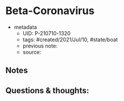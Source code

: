# Beta-Coronavirus

- metadata
	- UID: P-210710-1320
	- tags: #created/2021/Jul/10, #state/boat 
	- previous note: 
	- source: 

## Notes

## Questions & thoughts:

